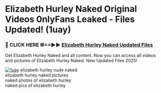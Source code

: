 # Elizabeth Hurley Naked Original Videos 0nlyFans Leaked - Files Updated! (1uay)

<h3>🔴 CLICK HERE 🌐==►► <a href="https://tinyurl.com/up5wt9bj" rel="nofollow">Elizabeth Hurley Naked Updated Files</a></h3>

Get Elizabeth Hurley Naked and all content. Now you can access all videos and pictures of Elizabeth Hurley Naked. New Updated Files 2025!

[![1uay](https://i.imgur.com/ABiUzMV.gif)](https://tinyurl.com/up5wt9bj)
elizabeth hurley nude naked<br>
elizabeth hurley naked pictures<br>
naked photos of elizabeth hurley<br>
naked pics of elizabeth hurley